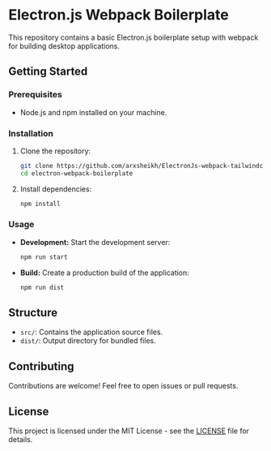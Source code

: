 # Electron.js Webpack Boilerplate

This repository contains a basic Electron.js boilerplate setup with webpack for building desktop applications.

## Getting Started

### Prerequisites

- Node.js and npm installed on your machine.

### Installation

1. Clone the repository:

    ```bash
    git clone https://github.com/arxsheikh/ElectronJs-webpack-tailwindcss.git
    cd electron-webpack-boilerplate
    ```

2. Install dependencies:

    ```bash
    npm install
    ```

### Usage

- **Development:** Start the development server:

    ```bash
    npm run start
    ```

- **Build:** Create a production build of the application:

    ```bash
    npm run dist
    ```

## Structure

- `src/`: Contains the application source files.
- `dist/`: Output directory for bundled files.

## Contributing

Contributions are welcome! Feel free to open issues or pull requests.

## License

This project is licensed under the MIT License - see the [LICENSE](LICENSE) file for details.
